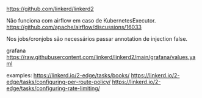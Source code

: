 https://github.com/linkerd/linkerd2

Não funciona com airflow em caso de KubernetesExecutor. 
https://github.com/apache/airflow/discussions/16033

Nos jobs/cronjobs são necessários passar annotation de injection false.

grafana
https://raw.githubusercontent.com/linkerd/linkerd2/main/grafana/values.yaml

examples:
https://linkerd.io/2-edge/tasks/books/
https://linkerd.io/2-edge/tasks/configuring-per-route-policy/
https://linkerd.io/2-edge/tasks/configuring-rate-limiting/